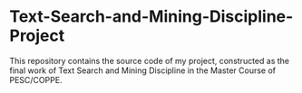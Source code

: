# Text-Search-and-Mining-Discipline-Project
This repository contains the source code of my project, constructed as the final work of Text Search and Mining Discipline in the Master Course of PESC/COPPE.
